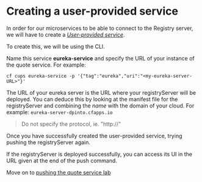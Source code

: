 # Creating a user-provided service

In order for our microservices to be able to connect to the Registry server, we will have to create a [*User-provided service*](http://docs.pivotal.io/pivotalcf/devguide/services/user-provided.html).

To create this, we will be using the CLI.

Name this service **eureka-service** and specify the URL of your instance of the quote service. For example:

`cf cups eureka-service -p '{"tag":"eureka","uri":"<my-eureka-server-URL>"}'`

The URL of your eureka server is the URL where your registryServer will be deployed. You can deduce this by looking at the manifest file for the registryServer and combining the *name* with the domain of your cloud. For example: `eureka-server-dpinto.cfapps.io`

> Do not specify the protocol, ie. "http://"

Once you have successfully created the user-provided service, trying pushing the registryServer again.

If the registryServer is deployed successfully, you can access its UI in the URL given at the end of the push command.

Move on to [pushing the quote service lab](lab_pushquote.md)
